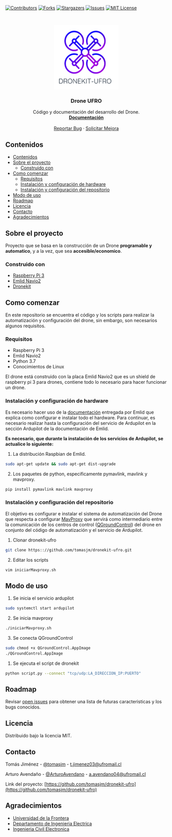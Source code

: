 <!--
*** Thanks for checking out this README Template. If you have a suggestion that would
*** make this better, please fork the repo and create a pull request or simply open
*** an issue with the tag "enhancement".
*** Thanks again! Now go create something AMAZING! :D
***
***
***
*** To avoid retyping too much info. Do a search and replace for the following:
*** tomasjm, dronekit-ufro, TomJimenez05, t.jimenez03@ufromail.cl
-->





<!-- PROJECT SHIELDS -->
<!--
*** I'm using markdown "reference style" links for readability.
*** Reference links are enclosed in brackets [ ] instead of parentheses ( ).
*** See the bottom of this document for the declaration of the reference variables
*** for contributors-url, forks-url, etc. This is an optional, concise syntax you may use.
*** https://www.markdownguide.org/basic-syntax/#reference-style-links
-->
[![Contributors][contributors-shield]][contributors-url]
[![Forks][forks-shield]][forks-url]
[![Stargazers][stars-shield]][stars-url]
[![Issues][issues-shield]][issues-url]
[![MIT License][license-shield]][license-url]



<!-- PROJECT LOGO -->
<br />
<p align="center">
  <a href="https://github.com/tomasjm/dronekit-ufro">
    <img src="git_assets/logo.png" alt="Logo" width="200" height="200">
  </a>

  <h3 align="center">Drone UFRO</h3>

  <p align="center">
    Código y documentación del desarrollo del Drone.
    <br />
    <a href="https://github.com/tomasjm/dronekit-ufro"><strong>Documentación</strong></a>
    <br />
    <br />
    <a href="https://github.com/tomasjm/dronekit-ufro/issues">Reportar Bug</a>
    ·
    <a href="https://github.com/tomasjm/dronekit-ufro/issues">Solicitar Mejora</a>
  </p>
</p>



<!-- TABLE OF CONTENTS -->
## Contenidos

- [Contenidos](#contenidos)
- [Sobre el proyecto](#sobre-el-proyecto)
  - [Construido con](#construido-con)
- [Como comenzar](#como-comenzar)
  - [Requisitos](#requisitos)
  - [Instalación y configuración de hardware](#instalaci%c3%b3n-y-configuraci%c3%b3n-de-hardware)
  - [Instalación y configuración del repositorio](#instalaci%c3%b3n-y-configuraci%c3%b3n-del-repositorio)
- [Modo de uso](#modo-de-uso)
- [Roadmap](#roadmap)
- [Licencia](#licencia)
- [Contacto](#contacto)
- [Agradecimientos](#agradecimientos)



<!-- ABOUT THE PROJECT -->
## Sobre el proyecto

<!-- [![Product Name Screen Shot][product-screenshot]](https://example.com) -->

Proyecto que se basa en la construcción de un Drone **programable y automatico**, y a la vez, que sea **accesible/economico**.

### Construido con

* [Raspberry Pi 3](https://www.raspberrypi.org/products/raspberry-pi-3-model-b/)
* [Emlid Navio2](https://emlid.com/navio/)
* [Dronekit](https://dronekit.io/)



<!-- GETTING STARTED -->
## Como comenzar

En este repositorio se encuentra el código y los scripts para realizar la automatización y configuración del drone, sin embargo, son necesarios algunos requisitos.

### Requisitos

* Raspberry Pi 3
* Emlid Navio2
* Python 3.7
* Conocimientos de Linux

El drone está construido con la placa Emlid Navio2 que es un shield de raspberry pi 3 para drones, contiene todo lo necesario para hacer funcionar un drone.

### Instalación y configuración de hardware
 
 Es necesario hacer uso de la [documentación](https://docs.emlid.com/navio2/) entregada por Emlid que explica como configurar e instalar todo el hardware.
 Para continuar, es necesario realizar hasta la configuración del servicio de Ardupilot en la sección Ardupilot de la documentación de Emlid.

 **Es necesario, que durante la instalación de los servicios de Ardupilot, se actualice lo siguiente:** 
 1. La distribución Raspbian de Emlid.
```sh
sudo apt-get update && sudo apt-get dist-upgrade
```
 2. Los paquetes de python, especificamente pymavlink, mavlink y mavproxy.
```sh
pip install pymavlink mavlink mavproxy
```
### Instalación y configuración del repositorio

El objetivo es configurar e instalar el sistema de automatización del Drone que respecta a configurar [MavProxy](http://ardupilot.github.io/MAVProxy/html/index.html) que servirá como intermediario entre la comunicación de los centros de control ([QGroundControl](http://qgroundcontrol.com/)) del drone en conjunto del código de automatización y el servicio de Ardupilot.
 
1. Clonar dronekit-ufro
```sh
git clone https:://github.com/tomasjm/dronekit-ufro.git
```
2. Editar los scripts
```sh
vim iniciarMavproxy.sh
```

<!-- USAGE EXAMPLES -->
## Modo de uso

1. Se inicia el servicio ardupilot
```sh
sudo systemctl start ardupilot
```
2. Se inicia mavproxy
```sh
./iniciarMavproxy.sh
```
3. Se conecta QGroundControl
```sh
sudo chmod +x QGroundControl.AppImage
./QGroundControl.AppImage
```
1. Se ejecuta el script de dronekit
```sh
python script.py --connect "tcp/udp:LA_DIRECCION_IP:PUERTO"
```



<!-- ROADMAP -->
## Roadmap

Revisar [open issues](https://github.com/tomasjm/dronekit-ufro/issues) para obtener una lista de futuras caracteristicas y los bugs conocidos.



<!-- LICENSE -->
## Licencia

Distribuido bajo la licencia MIT.



<!-- CONTACT -->
## Contacto

Tomás Jiménez - [@tomasjm](https://www.github.com/tomasjm) - t.jimenez03@ufromail.cl

Arturo Avendaño - [@ArturoAvendano](https://www.github.com/ArturoAvendano) - a.avendano04@ufromail.cl

Link del proyecto: [https://github.com/tomasjm/dronekit-ufro](https://github.com/tomasjm/dronekit-ufro)



<!-- ACKNOWLEDGEMENTS -->
## Agradecimientos

* [Universidad de la Frontera](https://www.ufro.cl/)
* [Departamento de Ingenieria Electrica](http://www.inele.ufro.cl/)
* [Ingenieria Civil Electronica](http://icelectronica.ufro.cl/)





<!-- MARKDOWN LINKS & IMAGES -->
<!-- https://www.markdownguide.org/basic-syntax/#reference-style-links -->
[contributors-shield]: https://img.shields.io/github/contributors/tomasjm/dronekit-ufro.svg?style=flat-square
[contributors-url]: https://github.com/tomasjm/dronekit-ufro/graphs/contributors
[forks-shield]: https://img.shields.io/github/forks/tomasjm/dronekit-ufro.svg?style=flat-square
[forks-url]: https://github.com/tomasjm/dronekit-ufro/network/members
[stars-shield]: https://img.shields.io/github/stars/tomasjm/dronekit-ufro.svg?style=flat-square
[stars-url]: https://github.com/tomasjm/dronekit-ufro/stargazers
[issues-shield]: https://img.shields.io/github/issues/tomasjm/dronekit-ufro.svg?style=flat-square
[issues-url]: https://github.com/tomasjm/dronekit-ufro/issues
[license-shield]: https://img.shields.io/github/license/tomasjm/dronekit-ufro?style=flat-square
[license-url]: https://github.com/tomasjm/dronekit-ufro
[product-screenshot]: images/screenshot.png
